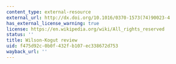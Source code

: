 ```yaml
---
content_type: external-resource
external_url: http://dx.doi.org/10.1016/0370-1573(74)90023-4
has_external_license_warning: true
license: https://en.wikipedia.org/wiki/All_rights_reserved
status: ''
title: Wilson-Kogut review
uid: f475d92c-0b0f-432f-b107-ec338672d753
wayback_url: ''
---
```

